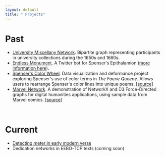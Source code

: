 ```yaml
---
layout: default
title: " Projects"
---
```


# Past  

- [University Miscellany Network](http://bl.ocks.org/jrladd/2f97fe222cfd7e66c655). Bipartite graph representing participants in university collections during the 1650s and 1660s.
- [Endless Monument][bot]. A Twitter bot for Spenser's Epithalamion ([more information here][post]).
- [Spenser's Color Wheel](http://bl.ocks.org/jrladd/e0a9612c16d4ede17221a1af4d1ce0d9). Data visualization and deformance project exploring Spenser's use of color terms in *The Faerie Queene*. Allows users to rearrange Spenser's color lines into unique poems. [[source](https://github.com/jrladd/colorwheel)] 
- [Marvel Network](http://bl.ocks.org/jrladd/c76799aa63efd7176bd9006f403e854d). A demonstration of NetworkX and D3 Force-Directed graphs for digital humanities applications, using sample data from Marvel comics. [[source](https://github.com/jrladd/marvel_network)]

<br/>

# Current  

- [Detecting meter in early modern verse](https://github.com/jrladd/scansion) 
- Dedication networks in EEBO-TCP texts (coming soon)

[bot]: http://twitter.com/endlessmonument
[post]: /endless-monument.html
